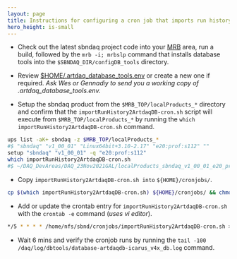 ```yaml
---
layout: page
title: Instructions for configuring a cron job that imports run history records from /daq/run_records/ into ArtdaqDB.
hero_height: is-small
---
```


* Check out the latest sbndaq project code into your [MRB](https://sbnsoftware.github.io/sbn_online_wiki/Installation) area, run a build, followed by the ```mrb -i; mrbslp``` command that installs database tools into the ```$SBNDAQ_DIR/configDB_tools``` directory.

* Review [$HOME/.artdaq_database_tools.env](https://github.com/SBNSoftware/sbndaq/blob/feature/dbtools/configDB_tools/config/artdaq_database_tools.env.example) or create a new one if required. _Ask Wes or Gennadiy to send you a working copy of .artdaq_database_tools.env._

* Setup the sbndaq product from the ```$MRB_TOP/localProducts_*``` directory and confirm that the ```importRunHistory2ArtdaqDB-cron.sh``` script will execute from ```$MRB_TOP/localProducts_*```  by running the ```which importRunHistory2ArtdaqDB-cron.sh``` command.

```bash
ups list -aK+ sbndaq -z $MRB_TOP/localProducts_*
#$ "sbndaq" "v1_00_01" "Linux64bit+3.10-2.17" "e20:prof:s112" ""
setup "sbndaq" "v1_00_01" -q "e20:prof:s112"
which importRunHistory2ArtdaqDB-cron.sh
#$ ~/DAQ_DevAreas/DAQ_23Nov2021GAL/localProducts_sbndaq_v1_00_01_e20_prof_s112/sbndaq/v1_00_01/configDB_tools/importRunHistory2ArtdaqDB-cron.sh
```

* Copy ```importRunHistory2ArtdaqDB-cron.sh into``` ```${HOME}/cronjobs/```.

```bash
cp $(which importRunHistory2ArtdaqDB-cron.sh) ${HOME}/cronjobs/ && chmod a+rx ${HOME}/cronjobs/importRunHistory2ArtdaqDB-cron.sh
```

* Add or update the crontab entry for ```importRunHistory2ArtdaqDB-cron.sh``` with the ```crontab -e``` command (_uses vi editor_).
 
```bash
*/5 * * * * /home/nfs/sbnd/cronjobs/importRunHistory2ArtdaqDB-cron.sh >> /daq/log/dbtools/database-artdaqdb-icarus_v4x_db.log 2>&1
```

* Wait 6 mins and verify the cronjob runs by running the ```tail -100 /daq/log/dbtools/database-artdaqdb-icarus_v4x_db.log``` command.
